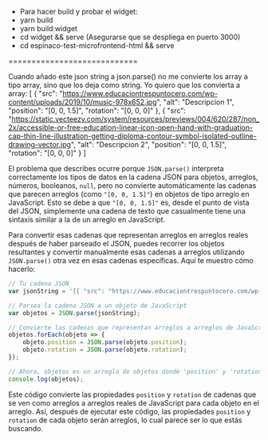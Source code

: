 
- Para hacer build y probar el widget:
 - yarn build
 - yarn build:widget
 - cd widget && serve (Asegurarse que se despliega en puerto 3000)
 - cd espinaco-test-microfrontend-html && serve

============================

Cuando añado este json string a json.parse() no me convierte los array a tipo array, sino que los deja como string. Yo quiero que los convierta a array: [
  {
      "src": "https://www.educaciontrespuntocero.com/wp-content/uploads/2019/10/music-978x652.jpg",
      "alt": "Descripcion 1",
      "position": "[0, 0, 1.5]",
      "rotation": "[0, 0, 0]"
  },
  {
      "src": "https://static.vecteezy.com/system/resources/previews/004/620/287/non_2x/accessible-or-free-education-linear-icon-open-hand-with-graduation-cap-thin-line-illustration-getting-diploma-contour-symbol-isolated-outline-drawing-vector.jpg",
      "alt": "Descripcion 2",
      "position": "[0, 0, 1.5]",
      "rotation": "[0, 0, 0]"
  }
  ]

  El problema que describes ocurre porque `JSON.parse()` interpreta correctamente los tipos de datos en la cadena JSON para objetos, arreglos, números, booleanos, `null`, pero no convierte automáticamente las cadenas que parecen arreglos (como `"[0, 0, 1.5]"`) en objetos de tipo arreglo en JavaScript. Esto se debe a que `"[0, 0, 1.5]"` es, desde el punto de vista del JSON, simplemente una cadena de texto que casualmente tiene una sintaxis similar a la de un arreglo en JavaScript.

Para convertir esas cadenas que representan arreglos en arreglos reales después de haber parseado el JSON, puedes recorrer los objetos resultantes y convertir manualmente esas cadenas a arreglos utilizando `JSON.parse()` otra vez en esas cadenas específicas. Aquí te muestro cómo hacerlo:

```javascript
// Tu cadena JSON
var jsonString = '[{ "src": "https://www.educaciontrespuntocero.com/wp-content/uploads/2019/10/music-978x652.jpg", "alt": "Descripcion 1", "position": "[0, 0, 1.5]", "rotation": "[0, 0, 0]" }, { "src": "https://static.vecteezy.com/system/resources/previews/004/620/287/non_2x/accessible-or-free-education-linear-icon-open-hand-with-graduation-cap-thin-line-illustration-getting-diploma-contour-symbol-isolated-outline-drawing-vector.jpg", "alt": "Descripcion 2", "position": "[0, 0, 1.5]", "rotation": "[0, 0, 0]" }]';

// Parsea la cadena JSON a un objeto de JavaScript
var objetos = JSON.parse(jsonString);

// Convierte las cadenas que representan arreglos a arreglos de JavaScript
objetos.forEach(objeto => {
    objeto.position = JSON.parse(objeto.position);
    objeto.rotation = JSON.parse(objeto.rotation);
});

// Ahora, objetos es un arreglo de objetos donde 'position' y 'rotation' son arreglos de JavaScript
console.log(objetos);
```

Este código convierte las propiedades `position` y `rotation` de cadenas que se ven como arreglos a arreglos reales de JavaScript para cada objeto en el arreglo. Así, después de ejecutar este código, las propiedades `position` y `rotation` de cada objeto serán arreglos, lo cual parece ser lo que estás buscando.